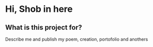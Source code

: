 # Hi, Shob in here

## What is this project for?

Describe me and publish my poem, creation, portofolio and anothers
